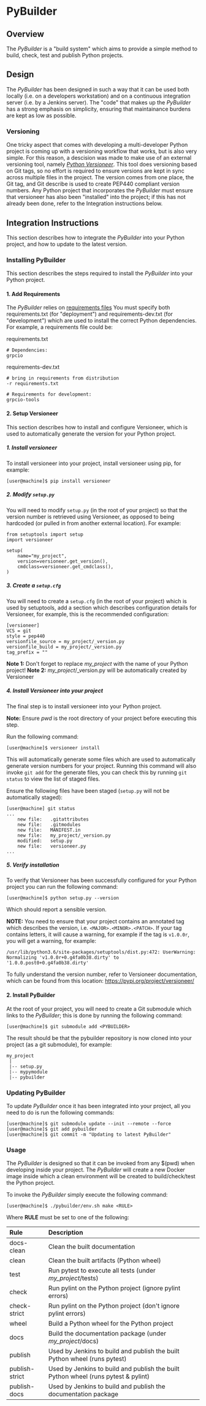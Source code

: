 PyBuilder
=========

## Overview

The *PyBuilder* is a "build system" which aims to provide a simple method
to build, check, test and publish Python projects. 


## Design

The *PyBuilder* has been designed in such a way that it can be used both 
locally (i.e. on a developers workstation) and on a continuous integration 
server (i.e. by a Jenkins server). The "code" that makes up the *PyBuilder*
has a  strong emphasis on simplicity, ensuring that maintainance burdens are 
kept as low as possible.

### Versioning

One tricky aspect that comes with developing a multi-developer Python project
is coming up with a versioning workflow that works, but is also very simple.
For this reason, a descision was made to make use of an external versioning
tool, namely [*Python Versioneer*](https://pypi.org/project/versioneer/). 
This tool does versioning based on Git tags, so no effort is required to ensure
versions are kept in sync across multiple files in the project. The version
comes from one place, the Git tag, and Git describe is used to create PEP440
compliant version numbers. 
Any Python project that incorporates the *PyBuilder* must ensure that 
versioneer has also been "installed" into the project; if this has not already
been done, refer to the Integration instructions below.

## Integration Instructions

This section describes how to integrate the *PyBuilder* into your Python
project, and how to update to the latest version.

### Installing PyBuilder

This section describes the steps required to install the *PyBuilder* into
your Python project.

#### 1. Add Requirements

The *PyBuilder* relies on [requirements files](https://pip.readthedocs.io/en/1.1/requirements.html)
You must specify both requirements.txt (for "deployment") and 
requirements-dev.txt (for "development") which are used to install the correct
Python dependencies. For example, a requirements file could be:

requirements.txt
```
# Dependencies:
grpcio
```

requirements-dev.txt
```
# bring in requirements from distribution
-r requirements.txt

# Requirements for development: 
grpcio-tools
```

#### 2. Setup Versioneer

This section describes how to install and configure Versioneer, which is used to
automatically generate the version for your Python project.

##### 1. Install versioneer

To install versioneer into your project, install versioneer using pip, for 
example:

```
[user@machine]$ pip install versioneer
```

##### 2. Modify `setup.py`

You will need to modify `setup.py` (in the root of your project) so that the 
version number is retrieved using Versioneer, as opposed to being hardcoded 
(or pulled in from another external location). For example:

```
from setuptools import setup
import versioneer

setup(
    name="my_project",
    version=versioneer.get_version(),
    cmdclass=versioneer.get_cmdclass(),
)
```

##### 3. Create a `setup.cfg`

You will need to create a `setup.cfg` (in the root of your project) which is
used by setuptools, add a section which describes configuration details for
Versioneer, for example, this is the recommended configuration:

```
[versioneer]
VCS = git
style = pep440
versionfile_source = my_project/_version.py
versionfile_build = my_project/_version.py
tag_prefix = ""
```
<b>Note 1:</b> Don't forget to replace *my_project* with the name of your Python 
project! 
<b>Note 2:</b> *my_project*/\_version.py will be automatically created by 
Versioneer

##### 4. Install Versioneer into your project

The final step is to install versioneer into your Python project. 

<b>Note:</b> Ensure *pwd* is the root directory of your project before executing
this step.

Run the following command:

```
[user@machine]$ versioneer install
```

This will automatically generate some files which are used to automatically
generate version numbers for your project. Running this command will also 
invoke `git add` for the generate files, you can check this by running 
`git status` to view the list of staged files. 

Ensure the following files have been staged (`setup.py` will not be 
automatically staged):

```
[user@machine] git status
...
	new file:   .gitattributes
	new file:   .gitmodules
	new file:   MANIFEST.in
	new file:   my_project/_version.py
	modified:   setup.py
	new file:   versioneer.py
...
```

##### 5. Verify installation

To verify that Versioneer has been successfully configured for your Python 
project you can run the following command:

```
[user@machine]$ python setup.py --version
```

Which should report a sensible version.

<b>NOTE:</b> You need to ensure that your project contains an annotated tag
which describes the version, i.e. `<MAJOR>.<MINOR>.<PATCH>`. If your tag 
contains letters, it will cause a warning, for example if the tag is `v1.0.0r`, 
you will get a warning, for example:

```
/usr/lib/python3.6/site-packages/setuptools/dist.py:472: UserWarning: Normalizing 'v1.0.0r+0.g4fa0b38.dirty' to '1.0.0.post0+0.g4fa0b38.dirty'
```

To fully understand the version number, refer to Versioneer documentation, which
can be found from this location: https://pypi.org/project/versioneer/


#### 2. Install PyBuilder

At the root of your project, you will need to create a Git submodule which links
to the *PyBuilder*; this is done by running the following command:

```
[user@machine]$ git submodule add <PYBUILDER> 
```

The result should be that the pybuilder repository is now cloned into your 
project (as a git submodule), for example:

```
my_project
 |
 |-- setup.py
 |-- mypymodule
 |-- pybuilder
```

### Updating PyBuilder

To update *PyBuilder* once it has been integrated into your project, all you
need to do is run the following commands:

```
[user@machine]$ git submodule update --init --remote --force
[user@machine]$ git add pybuilder
[user@machine]$ git commit -m "Updating to latest PyBuilder"
```

### Usage

The *PyBuilder* is designed so that it can be invoked from any $(pwd) when
developing inside your project. The *PyBuilder* will create a new Docker
image inside which a clean environment will be created to build/check/test
the Python project.

To invoke the *PyBuilder* simply execute the following command:

```
[user@machine]$ ./pybuilder/env.sh make <RULE>
```

Where <b>RULE</b> must be set to one of the following:

|Rule | Description |
|:-------------|:-----------------------------------------------------------------------------------|
|docs-clean | Clean the built documentation |
|clean | Clean the built artifacts (Python wheel) |
|test | Run pytest to execute all tests (under *my_project*/tests) |
|check | Run pylint on the Python project (ignore pylint errors) |
|check-strict | Run pylint on the Python project (don't ignore pylint errors) |
|wheel | Build a Python wheel for the Python project |
|docs | Build the documentation package (under *my_project*/docs) |
|publish | Used by Jenkins to build and publish the built Python wheel (runs pytest) |
|publish-strict| Used by Jenkins to build and publish the built Python wheel (runs pytest & pylint) |
|publish-docs | Used by Jenkins to build and publish the documentation package |
